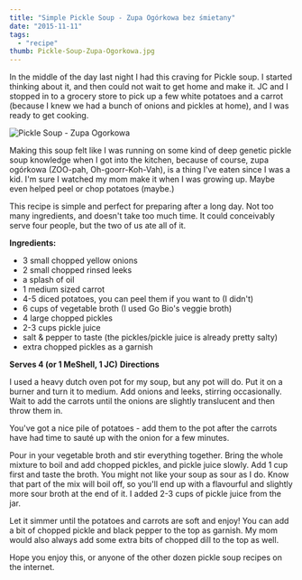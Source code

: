 ```yaml
---
title: "Simple Pickle Soup - Zupa Ogórkowa bez śmietany"
date: "2015-11-11"
tags:
  - "recipe"
thumb: Pickle-Soup-Zupa-Ogorkowa.jpg
---
```


In the middle of the day last night I had this craving for Pickle soup. I started thinking about it, and then could not wait to get home and make it. JC and I stopped in to a grocery store to pick up a few white potatoes and a carrot (because I knew we had a bunch of onions and pickles at home), and I was ready to get cooking.

![Pickle Soup - Zupa Ogorkowa](/Pickle-Soup-Zupa-Ogorkowa.jpg)

Making this soup felt like I was running on some kind of deep genetic pickle soup knowledge when I got into the kitchen, because of course, zupa ogórkowa (ZOO-pah, Oh-goorr-Koh-Vah), is a thing I've eaten since I was a kid. I'm sure I watched my mom make it when I was growing up. Maybe even helped peel or chop potatoes (maybe.)

This recipe is simple and perfect for preparing after a long day. Not too many ingredients, and doesn't take too much time. It could conceivably serve four people, but the two of us ate all of it.

**Ingredients:**

- 3 small chopped yellow onions
- 2 small chopped rinsed leeks
- a splash of oil
- 1 medium sized carrot
- 4-5 diced potatoes, you can peel them if you want to (I didn't)
- 6 cups of vegetable broth (I used Go Bio's veggie broth)
- 4 large chopped pickles
- 2-3 cups pickle juice
- salt & pepper to taste (the pickles/pickle juice is already pretty salty)
- extra chopped pickles as a garnish

**Serves 4 (or 1 MeShell, 1 JC)**
**Directions**

I used a heavy dutch oven pot for my soup, but any pot will do. Put it on a burner and turn it to medium. Add onions and leeks, stirring occasionally. Wait to add the carrots until the onions are slightly translucent and then throw them in.

You've got a nice pile of potatoes - add them to the pot after the carrots have had time to sauté up with the onion for a few minutes.

Pour in your vegetable broth and stir everything together. Bring the whole mixture to boil and add chopped pickles, and pickle juice slowly. Add 1 cup first and taste the broth. You might not like your soup as sour as I do. Know that part of the mix will boil off, so you'll end up with a flavourful and slightly more sour broth at the end of it. I added 2-3 cups of pickle juice from the jar.

Let it simmer until the potatoes and carrots are soft and enjoy! You can add a bit of chopped pickle and black pepper to the top as garnish. My mom would also always add some extra bits of chopped dill to the top as well.

Hope you enjoy this, or anyone of the other dozen pickle soup recipes on the internet.
